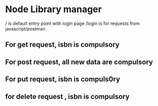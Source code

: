 <h1> Node Library manager</h1>

/ is default entry point with login page
/login is for requests from javascript/postman

<h2> For get request, isbn is compulsory</h2>
<h2> For post request, all new data are compulsory</h2>
<h2> For put request, isbn is compuls0ry</h2>
<h2> for delete request , isbn is compulsory<h2>
  
